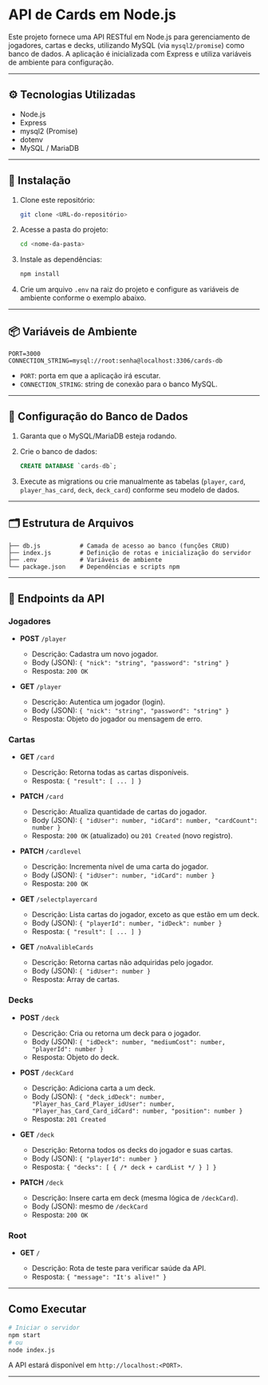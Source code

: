 # API de Cards em Node.js

Este projeto fornece uma API RESTful em Node.js para gerenciamento de jogadores, cartas e decks, utilizando MySQL (via `mysql2/promise`) como banco de dados. A aplicação é inicializada com Express e utiliza variáveis de ambiente para configuração.

---

## ⚙️ Tecnologias Utilizadas

* Node.js
* Express
* mysql2 (Promise)
* dotenv
* MySQL / MariaDB

---

## 🚀 Instalação

1. Clone este repositório:

   ```bash
   git clone <URL-do-repositório>
   ```
2. Acesse a pasta do projeto:

   ```bash
   cd <nome-da-pasta>
   ```
3. Instale as dependências:

   ```bash
   npm install
   ```
4. Crie um arquivo `.env` na raiz do projeto e configure as variáveis de ambiente conforme o exemplo abaixo.

---

## 📦 Variáveis de Ambiente

```env
PORT=3000
CONNECTION_STRING=mysql://root:senha@localhost:3306/cards-db
```

* `PORT`: porta em que a aplicação irá escutar.
* `CONNECTION_STRING`: string de conexão para o banco MySQL.

---

## 🔧 Configuração do Banco de Dados

1. Garanta que o MySQL/MariaDB esteja rodando.
2. Crie o banco de dados:

   ```sql
   CREATE DATABASE `cards-db`;
   ```
3. Execute as migrations ou crie manualmente as tabelas (`player`, `card`, `player_has_card`, `deck`, `deck_card`) conforme seu modelo de dados.

---

## 🗂 Estrutura de Arquivos

```
├── db.js           # Camada de acesso ao banco (funções CRUD)
├── index.js        # Definição de rotas e inicialização do servidor
├── .env            # Variáveis de ambiente
└── package.json    # Dependências e scripts npm
```

---

## 📝 Endpoints da API

### Jogadores

* **POST** `/player`

  * Descrição: Cadastra um novo jogador.
  * Body (JSON): `{ "nick": "string", "password": "string" }`
  * Resposta: `200 OK`

* **GET** `/player`

  * Descrição: Autentica um jogador (login).
  * Body (JSON): `{ "nick": "string", "password": "string" }`
  * Resposta: Objeto do jogador ou mensagem de erro.

### Cartas

* **GET** `/card`

  * Descrição: Retorna todas as cartas disponíveis.
  * Resposta: `{ "result": [ ... ] }`

* **PATCH** `/card`

  * Descrição: Atualiza quantidade de cartas do jogador.
  * Body (JSON): `{ "idUser": number, "idCard": number, "cardCount": number }`
  * Resposta: `200 OK` (atualizado) ou `201 Created` (novo registro).

* **PATCH** `/cardlevel`

  * Descrição: Incrementa nível de uma carta do jogador.
  * Body (JSON): `{ "idUser": number, "idCard": number }`
  * Resposta: `200 OK`

* **GET** `/selectplayercard`

  * Descrição: Lista cartas do jogador, exceto as que estão em um deck.
  * Body (JSON): `{ "playerId": number, "idDeck": number }`
  * Resposta: `{ "result": [ ... ] }`

* **GET** `/noAvalibleCards`

  * Descrição: Retorna cartas não adquiridas pelo jogador.
  * Body (JSON): `{ "idUser": number }`
  * Resposta: Array de cartas.

### Decks

* **POST** `/deck`

  * Descrição: Cria ou retorna um deck para o jogador.
  * Body (JSON): `{ "idDeck": number, "mediumCost": number, "playerId": number }`
  * Resposta: Objeto do deck.

* **POST** `/deckCard`

  * Descrição: Adiciona carta a um deck.
  * Body (JSON): `{ "deck_idDeck": number, "Player_has_Card_Player_idUser": number, "Player_has_Card_Card_idCard": number, "position": number }`
  * Resposta: `201 Created`

* **GET** `/deck`

  * Descrição: Retorna todos os decks do jogador e suas cartas.
  * Body (JSON): `{ "playerId": number }`
  * Resposta: `{ "decks": [ { /* deck + cardList */ } ] }`

* **PATCH** `/deck`

  * Descrição: Insere carta em deck (mesma lógica de `/deckCard`).
  * Body (JSON): mesmo de `/deckCard`
  * Resposta: `200 OK`

### Root

* **GET** `/`

  * Descrição: Rota de teste para verificar saúde da API.
  * Resposta: `{ "message": "It's alive!" }`

---

## Como Executar

```bash
# Iniciar o servidor
npm start
# ou
node index.js
```

A API estará disponível em `http://localhost:<PORT>`.

---
